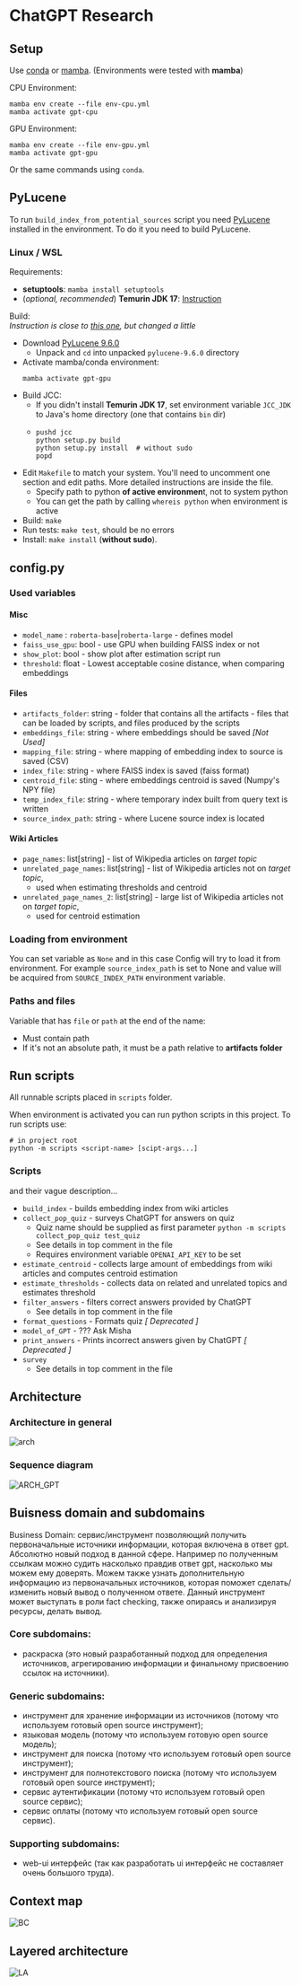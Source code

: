 # ChatGPT Research

## Setup

Use [conda](https://conda.io/projects/conda/en/latest/user-guide/install/index.html)
or [mamba](https://mamba.readthedocs.io/en/latest/installation.html).
(Environments were tested with **mamba**)

CPU Environment:
```shell
mamba env create --file env-cpu.yml
mamba activate gpt-cpu
```

GPU Environment:
```shell
mamba env create --file env-gpu.yml
mamba activate gpt-gpu
```

Or the same commands using `conda`.

## PyLucene
To run `build_index_from_potential_sources` script you need [PyLucene](https://lucene.apache.org/pylucene/) installed in the environment.
To do it you need to build PyLucene.

### Linux / WSL

Requirements:
 * **setuptools**: `mamba install setuptools`
 * (_optional, recommended_) **Temurin JDK 17**: [Instruction](https://adoptium.net/installation/linux/)

Build:\
_Instruction is close to [this one](https://lucene.apache.org/pylucene/install.html), but changed a little_
* Download [PyLucene 9.6.0](https://dlcdn.apache.org/lucene/pylucene/pylucene-9.6.0-src.tar.gz)
  * Unpack and `cd` into unpacked `pylucene-9.6.0` directory
* Activate mamba/conda environment:
  ```shell
  mamba activate gpt-gpu
  ```
* Build JCC:
  * If you didn't install **Temurin JDK 17**, set environment variable `JCC_JDK` to Java's home directory (one that contains `bin` dir)
  * ```shell
    pushd jcc
    python setup.py build
    python setup.py install  # without sudo
    popd
    ```
* Edit `Makefile` to match your system. You'll need to uncomment one section and edit paths. More detailed instructions are inside the file.
  * Specify path to python **of active environmen**t, not to system python
  * You can get the path by calling `whereis python` when environment is active
* Build: `make`
* Run tests: `make test`, should be no errors
* Install: `make install` (**without sudo**). 

## config.py

### Used variables
#### Misc
 * `model_name` : `roberta-base`|`roberta-large` - defines model
 * `faiss_use_gpu`: bool - use GPU when building FAISS index or not
 * `show_plot`: bool - show plot after estimation script run
 * `threshold`: float - Lowest acceptable cosine distance, when comparing embeddings

#### Files
 * `artifacts_folder`: string - folder that contains all the artifacts -
                         files that can be loaded by scripts, and files produced by the scripts
 * `embeddings_file`: string - where embeddings should be saved _\[Not Used\]_
 * `mapping_file`: string - where mapping of embedding index to source is saved (CSV)
 * `index_file`: string - where FAISS index is saved (faiss format)
 * `centroid_file`: sting - where embeddings centroid is saved (Numpy's NPY file)
 * `temp_index_file`: string - where temporary index built from query text is written
 * `source_index_path`: string - where Lucene source index is located 

#### Wiki Articles
 * `page_names`: list\[string\] - list of Wikipedia articles on _target topic_
 * `unrelated_page_names`: list\[string\] - list of Wikipedia articles not on _target topic_,
   * used when estimating thresholds and centroid
 * `unrelated_page_names_2`: list\[string\] - large list of Wikipedia articles not on _target topic_,
   * used for centroid estimation

### Loading from environment

You can set variable as `None` and in this case Config will try to load it from environment.
For example `source_index_path` is set to None and value will be acquired from `SOURCE_INDEX_PATH` environment variable.

### Paths and files

Variable that has `file` or `path` at the end of the name:
 * Must contain path
 * If it's not an absolute path, it must be a path relative to **artifacts folder**

## Run scripts

All runnable scripts placed in `scripts` folder.

When environment is activated you can run python scripts in this project.
To run scripts use:
```shell
# in project root
python -m scripts <script-name> [scipt-args...]
```

### Scripts

and their vague description...

 * `build_index` - builds embedding index from wiki articles
 * `collect_pop_quiz` - surveys ChatGPT for answers on quiz
   * Quiz name should be supplied as first parameter `python -m scripts collect_pop_quiz test_quiz`
   * See details in top comment in the file
   * Requires environment variable `OPENAI_API_KEY` to be set
 * `estimate_centroid` - collects large amount of embeddings from wiki articles and computes centroid estimation
 * `estimate_thresholds` - collects data on related and unrelated topics and estimates threshold
 * `filter_answers` - filters correct answers provided by ChatGPT
   * See details in top comment in the file
 * `format_questions` - Formats quiz _\[ Deprecated \]_
 * `model_of_GPT` - ??? Ask Misha
 * `print_answers` - Prints incorrect answers given by ChatGPT _\[ Deprecated \]_
 * `survey`
   * See details in top comment in the file


 ## Architecture
 ### Architecture in general
![arch](https://github.com/BurnBirdX7/chatgpt-research/assets/55112338/068cca63-25e1-45f2-b0d0-0b3a87449ff3)
 ### Sequence diagram
![ARCH_GPT](https://github.com/BurnBirdX7/chatgpt-research/assets/55112338/a2f35b2e-b925-4837-9cf2-0c23c4b8aa11)


## Buisness domain and subdomains
Business Domain: сервис/инструмент позволяющий получить первоначальные
источники информации, которая включена в ответ gpt. Абсолютно новый подход
в данной сфере. Например по полученным ссылкам можно судить насколько
правдив ответ gpt, насколько мы можем ему доверять. Можем также узнать
дополнительную информацию из первоначальных источников, которая поможет
сделать/изменить новый вывод о полученном ответе. Данный инструмент может
выступать в роли fact checking, также опираясь и анализируя ресурсы, делать
вывод.
### Core subdomains:
- раскраска (это новый разработанный подход для определения источников,
агрегированию информации и финальному присвоению ссылок на источники).
### Generic subdomains:
- инструмент для хранение информации из источников (потому что используем
готовый open source инструмент);
- языковая модель (потому что используем готовую open source модель);
- инструмент для поиска (потому что используем готовый open source
инструмент);
- инструмент для полнотекстового поиска (потому что используем готовый open
source инструмент);
- сервис аутентификации (потому что используем готовый open source сервис);
- сервис оплаты (потому что используем готовый open source сервис).
### Supporting subdomains:
- web-ui интерфейс (так как разработать ui интерфейс не составляет очень
большого труда).

## Context map
  ![BC](https://github.com/BurnBirdX7/chatgpt-research/assets/55112338/242c69de-fbbd-4d51-94a6-dcce403b1806)

## Layered architecture 
 ![LA](https://github.com/BurnBirdX7/chatgpt-research/assets/55112338/b248b669-9e7d-4e85-bb82-ae6e01877dbe)

